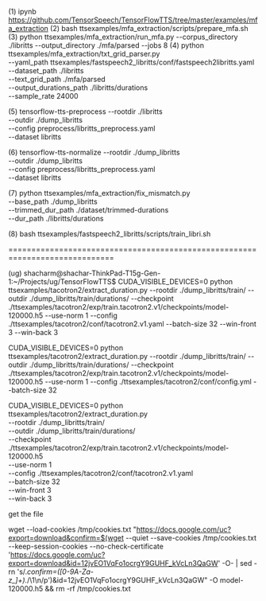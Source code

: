 (1) ipynb
https://github.com/TensorSpeech/TensorFlowTTS/tree/master/examples/mfa_extraction
(2) bash ttsexamples/mfa_extraction/scripts/prepare_mfa.sh
(3) python ttsexamples/mfa_extraction/run_mfa.py --corpus_directory ./libritts --output_directory ./mfa/parsed --jobs 8
(4) python ttsexamples/mfa_extraction/txt_grid_parser.py \
  --yaml_path ttsexamples/fastspeech2_libritts/conf/fastspeech2libritts.yaml \
  --dataset_path ./libritts \
  --text_grid_path ./mfa/parsed \
  --output_durations_path ./libritts/durations \
  --sample_rate 24000 

(5) tensorflow-tts-preprocess --rootdir ./libritts \
  --outdir ./dump_libritts \
  --config preprocess/libritts_preprocess.yaml \
  --dataset libritts

(6) tensorflow-tts-normalize --rootdir ./dump_libritts \
  --outdir ./dump_libritts \
  --config preprocess/libritts_preprocess.yaml \
  --dataset libritts

(7) python ttsexamples/mfa_extraction/fix_mismatch.py \
  --base_path ./dump_libritts \
  --trimmed_dur_path ./dataset/trimmed-durations \
  --dur_path ./libritts/durations

(8) bash ttsexamples/fastspeech2_libritts/scripts/train_libri.sh

=============================================================================


(ug) shacharm@shachar-ThinkPad-T15g-Gen-1:~/Projects/ug/TensorFlowTTS$ CUDA_VISIBLE_DEVICES=0 python ttsexamples/tacotron2/extract_duration.py   --rootdir ./dump_libritts/train/   --outdir ./dump_libritts/train/durations/   --checkpoint ./ttsexamples/tacotron2/exp/train.tacotron2.v1/checkpoints/model-120000.h5   --use-norm 1   --config ./ttsexamples/tacotron2/conf/tacotron2.v1.yaml   --batch-size 32   --win-front 3   --win-back 3


CUDA_VISIBLE_DEVICES=0 python ttsexamples/tacotron2/extract_duration.py   --rootdir ./dump_libritts/train/   --outdir ./dump_libritts/train/durations/   --checkpoint ./ttsexamples/tacotron2/exp/train.tacotron2.v1/checkpoints/model-120000.h5   --use-norm 1   --config ./ttsexamples/tacotron2/conf/config.yml   --batch-size 32


CUDA_VISIBLE_DEVICES=0 python ttsexamples/tacotron2/extract_duration.py \
  --rootdir ./dump_libritts/train/ \
  --outdir ./dump_libritts/train/durations/ \
  --checkpoint ./ttsexamples/tacotron2/exp/train.tacotron2.v1/checkpoints/model-120000.h5 \
  --use-norm 1 \
  --config ./ttsexamples/tacotron2/conf/tacotron2.v1.yaml \
  --batch-size 32 \
  --win-front 3 \
  --win-back 3



get the file


  wget --load-cookies /tmp/cookies.txt "https://docs.google.com/uc?export=download&confirm=$(wget --quiet --save-cookies /tmp/cookies.txt --keep-session-cookies --no-check-certificate 'https://docs.google.com/uc?export=download&id=12jvEO1VqFo1ocrgY9GUHF_kVcLn3QaGW' -O- | sed -rn 's/.*confirm=([0-9A-Za-z_]+).*/\1\n/p')&id=12jvEO1VqFo1ocrgY9GUHF_kVcLn3QaGW" -O model-120000.h5 && rm -rf /tmp/cookies.txt
